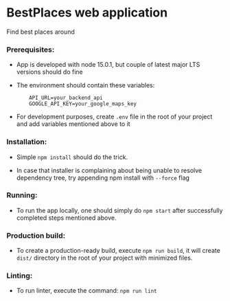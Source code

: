 # BestPlaces web application

Find best places around

### Prerequisites:
- App is developed with node 15.0.1, but couple of latest major LTS versions should do fine
- The environment should contain these variables:

    ```
        API_URL=your_backend_api
        GOOGLE_API_KEY=your_google_maps_key
    ```
- For development purposes, create `.env` file in the root of your project and add variables mentioned above to it

### Installation:
- Simple `npm install` should do the trick.

- In case that installer is complaining about being unable to resolve dependency tree, try appending npm install with `--force` flag

### Running:
- To run the app locally, one should simply do `npm start` after successfully completed steps mentioned above.

### Production build:
- To create a production-ready build, execute `npm run build`, it will create `dist/` directory in the root of your project with minimized files.

### Linting:
- To run linter, execute the command: `npm run lint`
